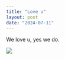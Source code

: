 ```yaml
---
title: "Love u"
layout: post
date: "2024-07-11"
---
```


We love u, yes we do.

![](/assets/images/2024/IMG-20240711-WA0002.jpg)
